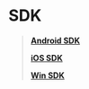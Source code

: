 # SDK

> [**Android SDK**](/SDK/AndroidSDK.md)
>
> [**iOS SDK**](/SDK/iOSSDK.md)
>
> [**Win SDK**](/SDK/WinSDK.md)



